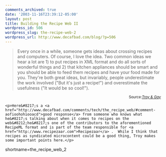 ```yaml
---
comments_archived: true
date: '2003-11-16T23:39:12-05:00'
layout: post
title: Building the Recipe Web II
wordpress_id: 506
wordpress_slug: the-recipe-web-2
wordpress_url: http://www.decafbad.com/blog/?p=506
---
```

<blockquote cite="http://www.troyandgay.com/archives/2003/11/001834.php">Every once in a while, someone gets ideas about crossing recipes and computers. Of course, I love the idea. Two common ideas we hear a lot are 1) to put recipes in XML format and do all sorts of wonderful things and 2) that kitchen appliances should be smart and you should be able to feed them recipes and have your food made for you. They're both great ideas, but invariably, people underestimate the work involved ("But it's just a recipe!") and overestimate the usefulness ("It would be so cool!").</blockquote>
<div class="credit" align="right"><small>Source:<cite><a href="http://www.troyandgay.com/archives/2003/11/001834.php">Troy & Gay</a></cite></small></div>

	<p>Here&#8217;s a <a href="http://www.decafbad.com/comments/tech/the_recipe_web/#comment-aofioohohiooacd">good response</a> from someone who knows what he&#8217;s talking about when it comes to recipes on the web&#8212;he&#8217;s one of the contributors to the aforementioned RecipeML format and is part of the team responsible for <a href="http://www.recipezaar.com">Recipezaar</a> .  While I think that recipes as syndicated microcontent could be a good thing, Troy makes some important points here.</p>
<!--more-->
shortname=the_recipe_web_2
